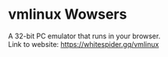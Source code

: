 # vmlinux Wowsers
A 32-bit PC emulator that runs in your browser. <br />
Link to website: https://whitespider.gq/vmlinux
